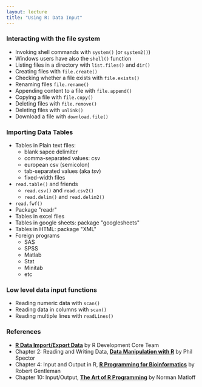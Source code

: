 ```yaml
---
layout: lecture
title: "Using R: Data Input"
---
```



### Interacting with the file system

- Invoking shell commands with `system()` (or `system2()`)
- Windows users have also the `shell()` function
- Listing files in a directory with `list.files()` and `dir()`
- Creating files with `file.create()`
- Checking whether a file exists with `file.exists()`
- Renaming files `file.rename()`
- Appending content to a file with `file.append()`
- Copying a file with `file.copy()`
- Deleting files with `file.remove()`
- Deleting files with `unlink()`
- Download a file with `download.file()`


### Importing Data Tables

- Tables in Plain text files:
	+ blank sapce delimiter
	+ comma-separated values: csv
	+ european csv (semicolon)
	+ tab-separated values (aka _tsv_)
	+ fixed-width files
- `read.table()` and friends
	+ `read.csv()` and `read.csv2()`
	+ `read.delim()` and `read.delim2()`
- `read.fwf()`
- Package "readr"
- Tables in excel files
- Tables in google sheets: package "googlesheets"
- Tables in HTML: package "XML"
- Foreign programs
	+ SAS
	+ SPSS
	+ Matlab
	+ Stat
	+ Minitab
	+ etc


### Low level data input functions

- Reading numeric data with `scan()`
- Reading data in columns with `scan()`
- Reading multiple lines with `readLines()`


### References

- __[R Data Import/Export Data](https://cran.r-project.org/doc/manuals/r-release/R-data.html)__ by R Development Core Team
- Chapter 2: Reading and Writing Data, __[Data Manipulation with R](http://link.springer.com/book/10.1007%2F978-0-387-74731-6)__ by Phil Spector
- Chapter 4: Input and Output in R, __[R Programming for Bioinformatics](http://uclibs.org/PID/137017)__ by Robert Gentleman
- Chapter 10: Input/Output, __[The Art of R Programming](http://site.ebrary.com/lib/berkeley/Doc?id=10513550)__ by Norman Matloff
